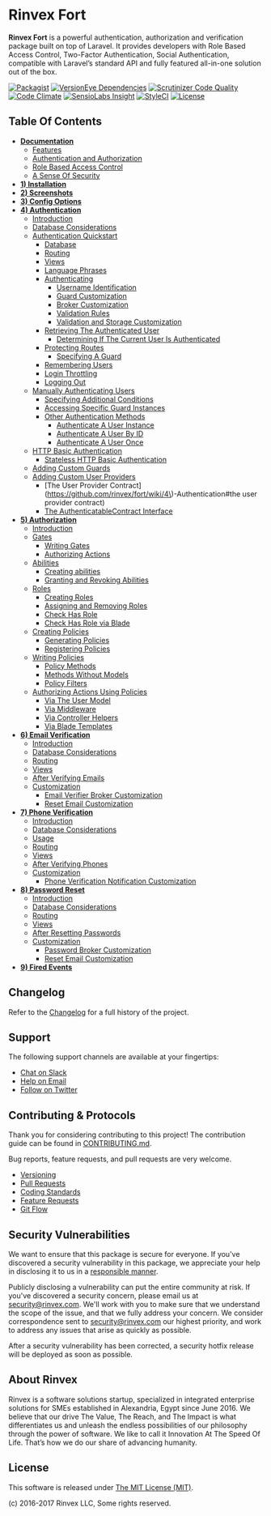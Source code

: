 # Rinvex Fort

**Rinvex Fort** is a powerful authentication, authorization and verification package built on top of Laravel. It provides developers with Role Based Access Control, Two-Factor Authentication, Social Authentication, compatible with Laravel’s standard API and fully featured all-in-one solution out of the box.

[![Packagist](https://img.shields.io/packagist/v/rinvex/fort.svg?label=Packagist&style=flat-square)](https://packagist.org/packages/rinvex/fort)
[![VersionEye Dependencies](https://img.shields.io/versioneye/d/php/rinvex:fort.svg?label=Dependencies&style=flat-square)](https://www.versioneye.com/php/rinvex:fort/)
[![Scrutinizer Code Quality](https://img.shields.io/scrutinizer/g/rinvex/fort.svg?label=Scrutinizer&style=flat-square)](https://scrutinizer-ci.com/g/rinvex/fort/)
[![Code Climate](https://img.shields.io/codeclimate/github/rinvex/fort.svg?label=CodeClimate&style=flat-square)](https://codeclimate.com/github/rinvex/fort)
[![SensioLabs Insight](https://img.shields.io/sensiolabs/i/e361e7c2-c0ae-469d-8a53-6a2433e7aaad.svg?label=SensioLabs&style=flat-square)](https://insight.sensiolabs.com/projects/e361e7c2-c0ae-469d-8a53-6a2433e7aaad)
[![StyleCI](https://styleci.io/repos/66008159/shield)](https://styleci.io/repos/66008159)
[![License](https://img.shields.io/packagist/l/rinvex/fort.svg?label=License&style=flat-square)](https://github.com/rinvex/fort/blob/develop/LICENSE)


## Table Of Contents

- **[Documentation](https://github.com/rinvex/fort/wiki)**
    - [Features](https://github.com/rinvex/fort/wiki#features)
    - [Authentication and Authorization](https://github.com/rinvex/fort/wiki#authentication-and-authorization)
    - [Role Based Access Control](https://github.com/rinvex/fort/wiki#role-based-access-control)
    - [A Sense Of Security](https://github.com/rinvex/fort/wiki#a-sense-of-security)
- **[1) Installation](https://github.com/rinvex/fort/wiki/1\)-Installation)**
- **[2) Screenshots](https://github.com/rinvex/fort/wiki/2\)-Screenshots)**
- **[3) Config Options](https://github.com/rinvex/fort/wiki/3\)-Config-Options)**
- **[4) Authentication](https://github.com/rinvex/fort/wiki/4\)-Authentication)**
    - [Introduction](https://github.com/rinvex/fort/wiki/4\)-Authentication#introduction)
    - [Database Considerations](https://github.com/rinvex/fort/wiki/4\)-Authentication#database-considerations)
    - [Authentication Quickstart](https://github.com/rinvex/fort/wiki/4\)-Authentication#authentication-quickstart)
        - [Database](https://github.com/rinvex/fort/wiki/4\)-Authentication#database)
        - [Routing](https://github.com/rinvex/fort/wiki/4\)-Authentication#routing)
        - [Views](https://github.com/rinvex/fort/wiki/4\)-Authentication#views)
        - [Language Phrases](https://github.com/rinvex/fort/wiki/4\)-Authentication#language-phrases)
        - [Authenticating](https://github.com/rinvex/fort/wiki/4\)-Authentication#authenticating)
            - [Username Identification](https://github.com/rinvex/fort/wiki/4\)-Authentication#username-identification)
            - [Guard Customization](https://github.com/rinvex/fort/wiki/4\)-Authentication#guard-customization)
            - [Broker Customization](https://github.com/rinvex/fort/wiki/4\)-Authentication#broker-customization)
            - [Validation Rules](https://github.com/rinvex/fort/wiki/4\)-Authentication#validation-rules)
            - [Validation and Storage Customization](https://github.com/rinvex/fort/wiki/4\)-Authentication#validation-and-storage-customization)
        - [Retrieving The Authenticated User](https://github.com/rinvex/fort/wiki/4\)-Authentication#retrieving-the-authenticated-user)
            - [Determining If The Current User Is Authenticated](https://github.com/rinvex/fort/wiki/4\)-Authentication#determining-if-the-current-user-is-authenticated)
        - [Protecting Routes](https://github.com/rinvex/fort/wiki/4\)-Authentication#protecting-routes)
            - [Specifying A Guard](https://github.com/rinvex/fort/wiki/4\)-Authentication#specifying-a-guard)
        - [Remembering Users](https://github.com/rinvex/fort/wiki/4\)-Authentication#remembering-users)
        - [Login Throttling](https://github.com/rinvex/fort/wiki/4\)-Authentication#login-throttling)
        - [Logging Out](https://github.com/rinvex/fort/wiki/4\)-Authentication#logging-out)
    - [Manually Authenticating Users](https://github.com/rinvex/fort/wiki/4\)-Authentication#manually-authenticating-users)
        - [Specifying Additional Conditions](https://github.com/rinvex/fort/wiki/4\)-Authentication#specifying-additional-conditions)
        - [Accessing Specific Guard Instances](https://github.com/rinvex/fort/wiki/4\)-Authentication#accessing-specific-guard-instances)
        - [Other Authentication Methods](https://github.com/rinvex/fort/wiki/4\)-Authentication#other-authentication-methods)
            - [Authenticate A User Instance](https://github.com/rinvex/fort/wiki/4\)-Authentication#authenticate-a-user-instance)
            - [Authenticate A User By ID](https://github.com/rinvex/fort/wiki/4\)-Authentication#authenticate-a-user-by-id)
            - [Authenticate A User Once](https://github.com/rinvex/fort/wiki/4\)-Authentication#authenticate-a-user-once)
    - [HTTP Basic Authentication](https://github.com/rinvex/fort/wiki/4\)-Authentication#http-basic-authentication)
        - [Stateless HTTP Basic Authentication](https://github.com/rinvex/fort/wiki/4\)-Authentication#stateless-http-basic-authentication)
    - [Adding Custom Guards](https://github.com/rinvex/fort/wiki/4\)-Authentication#adding-custom-guards)
    - [Adding Custom User Providers](https://github.com/rinvex/fort/wiki/4\)-Authentication#adding-custom-user-providers)
        - [The User Provider Contract](https://github.com/rinvex/fort/wiki/4\)-Authentication#the user provider contract)
        - [The AuthenticatableContract Interface](https://github.com/rinvex/fort/wiki/4\)-Authentication#the-authenticatablecontract-interface)
- **[5) Authorization](https://github.com/rinvex/fort/wiki/5\)-Authorization)**
    - [Introduction](https://github.com/rinvex/fort/wiki/5\)-Authorization#introduction)
    - [Gates](https://github.com/rinvex/fort/wiki/5\)-Authorization#gates)
        - [Writing Gates](https://github.com/rinvex/fort/wiki/5\)-Authorization#writing-gates)
        - [Authorizing Actions](https://github.com/rinvex/fort/wiki/5\)-Authorization#authorizing-actions)
    - [Abilities](https://github.com/rinvex/fort/wiki/5\)-Authorization#abilities)
        - [Creating abilities](https://github.com/rinvex/fort/wiki/5\)-Authorization#creating-abilities)
        - [Granting and Revoking Abilities](https://github.com/rinvex/fort/wiki/5\)-Authorization#granting-and-revoking-abilities)
    - [Roles](https://github.com/rinvex/fort/wiki/5\)-Authorization#roles)
        - [Creating Roles](https://github.com/rinvex/fort/wiki/5\)-Authorization#creating-roles)
        - [Assigning and Removing Roles](https://github.com/rinvex/fort/wiki/5\)-Authorization#assigning-and-removing-roles)
        - [Check Has Role](https://github.com/rinvex/fort/wiki/5\)-Authorization#check-has-role)
        - [Check Has Role via Blade](https://github.com/rinvex/fort/wiki/5\)-Authorization#check-has-role-via-blade)
    - [Creating Policies](https://github.com/rinvex/fort/wiki/5\)-Authorization#creating-policies)
        - [Generating Policies](https://github.com/rinvex/fort/wiki/5\)-Authorization#generating-policies)
        - [Registering Policies](https://github.com/rinvex/fort/wiki/5\)-Authorization#registering-policies)
    - [Writing Policies](https://github.com/rinvex/fort/wiki/5\)-Authorization#writing-policies)
        - [Policy Methods](https://github.com/rinvex/fort/wiki/5\)-Authorization#policy-methods)
        - [Methods Without Models](https://github.com/rinvex/fort/wiki/5\)-Authorization#methods-without-models)
        - [Policy Filters](https://github.com/rinvex/fort/wiki/5\)-Authorization#policy-filters)
    - [Authorizing Actions Using Policies](https://github.com/rinvex/fort/wiki/5\)-Authorization#authorizing-actions-using-policies)
        - [Via The User Model](https://github.com/rinvex/fort/wiki/5\)-Authorization#via-the-user-model)
        - [Via Middleware](https://github.com/rinvex/fort/wiki/5\)-Authorization#via-middleware)
        - [Via Controller Helpers](https://github.com/rinvex/fort/wiki/5\)-Authorization#via-controller-helpers)
        - [Via Blade Templates](https://github.com/rinvex/fort/wiki/5\)-Authorization#via-blade-templates)
- **[6) Email Verification](https://github.com/rinvex/fort/wiki/6\)-Email-Verification)**
    - [Introduction](https://github.com/rinvex/fort/wiki/6\)-Email-Verification#introduction)
    - [Database Considerations](https://github.com/rinvex/fort/wiki/6\)-Email-Verification#database-considerations)
    - [Routing](https://github.com/rinvex/fort/wiki/6\)-Email-Verification#routing)
    - [Views](https://github.com/rinvex/fort/wiki/6\)-Email-Verification#views)
    - [After Verifying Emails](https://github.com/rinvex/fort/wiki/6\)-Email-Verification#after-verifying-emails)
    - [Customization](https://github.com/rinvex/fort/wiki/6\)-Email-Verification#customization)
        - [Email Verifier Broker Customization](https://github.com/rinvex/fort/wiki/6\)-Email-Verification#email-verifier-broker-customization)
        - [Reset Email Customization](https://github.com/rinvex/fort/wiki/6\)-Email-Verification#reset-email-customization)
- **[7) Phone Verification](https://github.com/rinvex/fort/wiki/7\)-Phone-Verification)**
    - [Introduction](https://github.com/rinvex/fort/wiki/7\)-Phone-Verification#introduction)
    - [Database Considerations](https://github.com/rinvex/fort/wiki/7\)-Phone-Verification#database-considerations)
    - [Usage](https://github.com/rinvex/fort/wiki/7\)-Phone-Verification#usage)
    - [Routing](https://github.com/rinvex/fort/wiki/7\)-Phone-Verification#routing)
    - [Views](https://github.com/rinvex/fort/wiki/7\)-Phone-Verification#views)
    - [After Verifying Phones](https://github.com/rinvex/fort/wiki/7\)-Phone-Verification#after-verifying-phones)
    - [Customization](https://github.com/rinvex/fort/wiki/7\)-Phone-Verification#customization)
        - [Phone Verification Notification Customization](https://github.com/rinvex/fort/wiki/7\)-Phone-Verification#phone-verification-notification-customization)
- **[8) Password Reset](https://github.com/rinvex/fort/wiki/8\)-Password-Reset)**
    - [Introduction](https://github.com/rinvex/fort/wiki/8\)-Password-Reset#introduction)
    - [Database Considerations](https://github.com/rinvex/fort/wiki/8\)-Password-Reset#database-considerations)
    - [Routing](https://github.com/rinvex/fort/wiki/8\)-Password-Reset#routing)
    - [Views](https://github.com/rinvex/fort/wiki/8\)-Password-Reset#views)
    - [After Resetting Passwords](https://github.com/rinvex/fort/wiki/8\)-Password-Reset#after-resetting-passwords)
    - [Customization](https://github.com/rinvex/fort/wiki/8\)-Password-Reset#customization)
        - [Password Broker Customization](https://github.com/rinvex/fort/wiki/8\)-Password-Reset#password-broker-customization)
        - [Reset Email Customization](https://github.com/rinvex/fort/wiki/8\)-Password-Reset#reset-email-customization)
- **[9) Fired Events](https://github.com/rinvex/fort/wiki/9\)-Fired-Events)**


## Changelog

Refer to the [Changelog](CHANGELOG.md) for a full history of the project.


## Support

The following support channels are available at your fingertips:

- [Chat on Slack](http://chat.rinvex.com)
- [Help on Email](mailto:help@rinvex.com)
- [Follow on Twitter](https://twitter.com/rinvex)


## Contributing & Protocols

Thank you for considering contributing to this project! The contribution guide can be found in [CONTRIBUTING.md](CONTRIBUTING.md).

Bug reports, feature requests, and pull requests are very welcome.

- [Versioning](CONTRIBUTING.md#versioning)
- [Pull Requests](CONTRIBUTING.md#pull-requests)
- [Coding Standards](CONTRIBUTING.md#coding-standards)
- [Feature Requests](CONTRIBUTING.md#feature-requests)
- [Git Flow](CONTRIBUTING.md#git-flow)


## Security Vulnerabilities

We want to ensure that this package is secure for everyone. If you've discovered a security vulnerability in this package, we appreciate your help in disclosing it to us in a [responsible manner](https://en.wikipedia.org/wiki/Responsible_disclosure).

Publicly disclosing a vulnerability can put the entire community at risk. If you've discovered a security concern, please email us at [security@rinvex.com](mailto:security@rinvex.com). We'll work with you to make sure that we understand the scope of the issue, and that we fully address your concern. We consider correspondence sent to [security@rinvex.com](mailto:security@rinvex.com) our highest priority, and work to address any issues that arise as quickly as possible.

After a security vulnerability has been corrected, a security hotfix release will be deployed as soon as possible.


## About Rinvex

Rinvex is a software solutions startup, specialized in integrated enterprise solutions for SMEs established in Alexandria, Egypt since June 2016. We believe that our drive The Value, The Reach, and The Impact is what differentiates us and unleash the endless possibilities of our philosophy through the power of software. We like to call it Innovation At The Speed Of Life. That’s how we do our share of advancing humanity.


## License

This software is released under [The MIT License (MIT)](LICENSE).

(c) 2016-2017 Rinvex LLC, Some rights reserved.
